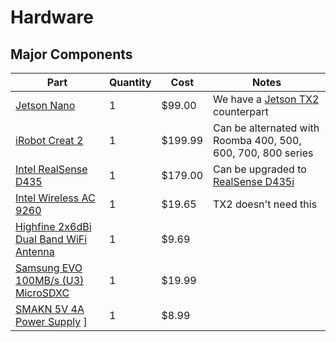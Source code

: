 Hardware
================

## Major Components
|  Part         |  Quantity       |  Cost    |  Notes          |
|---------------|-----------------|----------|-----------------|
| [Jetson Nano](https://developer.nvidia.com/embedded/jetson-nano-developer-kit) | 1 | $99.00 | We have a [Jetson TX2](https://developer.nvidia.com/embedded/jetson-tx2-developer-kit) counterpart |
| [iRobot Creat 2](https://www.irobot.com/about-irobot/stem/create-2) | 1 | $199.99 | Can be alternated with Roomba 400, 500, 600, 700, 800 series |
| [Intel RealSense D435](https://www.intelrealsense.com/depth-camera-d435/) | 1 | $179.00 | Can be upgraded to [RealSense D435i](https://www.intelrealsense.com/depth-camera-d435i/) |
| [Intel Wireless AC 9260](https://www.amazon.com/Intel-Wireless-Ac-9260-2230-Gigabit/dp/B079QJQF4Y) | 1 | $19.65 | TX2 doesn't need this |
| [Highfine 2x6dBi Dual Band WiFi Antenna](https://www.amazon.com/Highfine-Wireless-Extension-Bulkhead-Repeater/dp/B01GMBUS8O/ref=sr_1_5?keywords=wifi+antenna&qid=1566620579&s=electronics&sr=1-5) | 1 | $9.69 |  |
| [Samsung EVO 100MB/s (U3) MicroSDXC](https://www.amazon.com/Samsung-MicroSDXC-Adapter-MB-ME128GA-AM/dp/B06XWZWYVP/ref=sr_1_3?crid=39N8STYZRBVJK&keywords=evo+128gb+micro+sd+card&qid=1566648764&s=gateway&sprefix=evo+128%2Caps%2C408&sr=8-3) | 1 | $19.99 |  |
| [SMAKN 5V 4A Power Supply](https://www.amazon.com/SMAKN-Switching-Supply-Adapter-100-240/dp/B01N4HYWAM/ref=sr_1_4?keywords=5v+4a&qid=1566648952&s=gateway&sr=8-4) ] | 1 | $8.99 |  |


